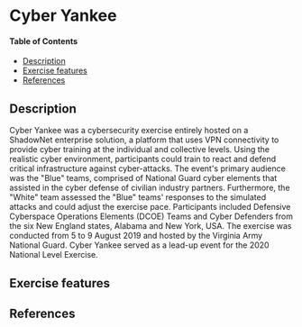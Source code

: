 # Cyber Yankee

#### Table of Contents 

<!-- START doctoc generated TOC please keep comment here to allow auto update -->
<!-- DON'T EDIT THIS SECTION, INSTEAD RE-RUN doctoc TO UPDATE -->


- [Description](#description)
- [Exercise features](#exercise-features)
- [References](#references)

<!-- END doctoc generated TOC please keep comment here to allow auto update -->

## Description 
Cyber Yankee was a cybersecurity exercise entirely hosted on a ShadowNet enterprise solution, a platform that uses VPN connectivity to provide cyber training at the individual and collective levels. Using the realistic cyber environment, participants could train to react and defend critical infrastructure against cyber-attacks. The event's primary audience was the "Blue" teams, comprised of National Guard cyber elements that assisted in the cyber defense of civilian industry partners. Furthermore, the "White" team assessed the "Blue" teams' responses to the simulated attacks and could adjust the exercise pace. Participants included Defensive Cyberspace Operations Elements (DCOE) Teams and Cyber Defenders from the six New England states, Alabama and New York, USA. The exercise was conducted from 5 to 9 August 2019 and hosted by the Virginia Army National Guard. Cyber Yankee served as a lead-up event for the 2020 National Level Exercise.

## Exercise features

## References